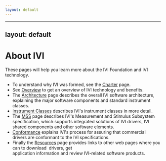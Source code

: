 ```yaml
---
layout: default
---
```

---
layout: default
---

# About IVI

These pages will help you learn more about the IVI Foundation and IVI
technology.

  - To understand why IVI was formed, see the [Charter](Charter.html)
    page. 
  - See [Overview](Overview.html) to get an overview of IVI technology
    and benefits.
  - The [Architecture](Architecture.html) page describes the overall IVI
    software architecture, explaining the major software components and
    standard instrument classes.
  - [Instrument Classes](Instrument_classes.html) describes IVI's
    instrument classes in more detail.
  - The [MSS](MSS.html) page describes IVI's Measurement and Stimulus
    Subsystem specification, which supports integrated solutions of IVI
    drivers, IVI shared components and other software elements.
  - [Conformance](Conformance.html) explains IVI's process for assuring
    that commercial drivers are conformant to the IVI specifications.
  - Finally the [Resources](Resources.html) page provides links to other
    web pages where you can to download  drivers, get  
    application information and review IVI-related software products.

